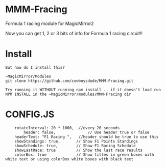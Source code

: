 # MMM-Fracing
Formula 1 racing module for MagicMirror2

Now you can get 1, 2 or 3 bits of info for Formula 1 racing circuit!!

# Install
    But how do I install this?
    
    ~MagicMirror/Modules
    git clone https://github.com/cowboysdude/MMM-Fracing.git
    
    Try running it WITHOUT running npm install .. if it doesn't load run NPM INSTALL in the ~MagicMirror/modules/MMM-Fracing dir


# CONFIG.JS
        rotateInterval: 20 * 1000,  //every 20 seconds
		    header: false,              // Use header true or false
        headerText: "F1 Racing ",   //header should be true to use this
        showStandings: true,       // Show F1 Points Standings
        showSchedule: true,        // Show F1 Racing Schedule
        showLastRace: true         // Show the last race results
        colorBox: true             // Show titles in green boxes with white text or using colorBox white boxes with black text


